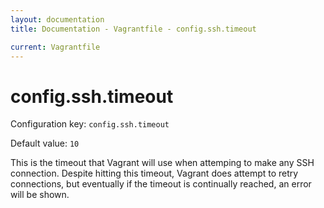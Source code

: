 ```yaml
---
layout: documentation
title: Documentation - Vagrantfile - config.ssh.timeout

current: Vagrantfile
---
```

# config.ssh.timeout

Configuration key: `config.ssh.timeout`

Default value: `10`

This is the timeout that Vagrant will use when attemping to make
any SSH connection. Despite hitting this timeout, Vagrant does attempt
to retry connections, but eventually if the timeout is continually
reached, an error will be shown.
